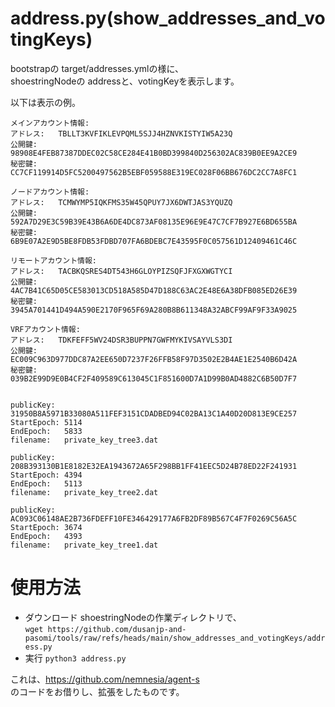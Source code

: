 # address.py(show_addresses_and_votingKeys)
bootstrapの target/addresses.ymlの様に、  
shoestringNodeの addressと、votingKeyを表示します。  

以下は表示の例。
```
メインアカウント情報:	
アドレス:	TBLLT3KVFIKLEVPQML5SJJ4HZNVKISTYIW5A23Q
公開鍵:		98908E4FEB87387DDEC02C58CE284E41B0BD399840D256302AC839B0EE9A2CE9
秘密鍵:		CC7CF119914D5FC5200497562B5EBF059588E319EC028F06BB676DC2CC7A8FC1

ノードアカウント情報:	
アドレス:	TCMWYMP5IQKFMS35W45QPUY7JX6DWTJAS3YQUZQ
公開鍵:		592A7D29E3C59B39E43B6A6DE4DC873AF08135E96E9E47C7CF7B927E6BD655BA
秘密鍵:		6B9E07A2E9D5BE8FDB53FDBD707FA6BDEBC7E43595F0C057561D12409461C46C

リモートアカウント情報:	
アドレス:	TACBKQSRES4DT543H6GLOYPIZSQFJFXGXWGTYCI
公開鍵:		4AC7B41C65D05CE583013CD518A585D47D188C63AC2E48E6A38DFB085ED26E39
秘密鍵:		3945A701441D494A590E2170F965F69A280B8B611348A32ABCF99AF9F33A9025

VRFアカウント情報:	
アドレス:	TDKFEFF5WV24DSR3BUPPN7GWFMYKIVSAYVLS3DI
公開鍵:		EC009C963D977DDC87A2EE650D7237F26FFB58F97D3502E2B4AE1E2540B6D42A
秘密鍵:		039B2E99D9E0B4CF2F409589C613045C1F851600D7A1D99B0AD4882C6B50D7F7


publicKey:	31950B8A5971B33080A511FEF3151CDADBED94C02BA13C1A40D20D813E9CE257
StartEpoch:	5114
EndEpoch:	5833
filename:	private_key_tree3.dat

publicKey:	208B393130B1E8182E32EA1943672A65F298BB1FF41EEC5D24B78ED22F241931
StartEpoch:	4394
EndEpoch:	5113
filename:	private_key_tree2.dat

publicKey:	AC093C06148AE2B736FDEFF10FE346429177A6FB2DF89B567C4F7F0269C56A5C
StartEpoch:	3674
EndEpoch:	4393
filename:	private_key_tree1.dat
```
# 使用方法
- ダウンロード
shoestringNodeの作業ディレクトリで、  
`wget https://github.com/dusanjp-and-pasomi/tools/raw/refs/heads/main/show_addresses_and_votingKeys/address.py`  
- 実行
`python3 address.py`  
  
これは、https://github.com/nemnesia/agent-s  
のコードをお借りし、拡張をしたものです。
